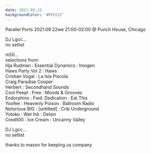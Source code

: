 ```yaml
---
date: 2021.09.22
backgroundColor: '#FFCCCC'
---
```


Parallel Ports 2021.09.22we 21:00-02:00 @ Punch House, Chicago  

DJ Lgcc...  
no setlist  

m50...  
selections from:  
Iilja Rudman : Essential Dynamics : Imogen  
Haws Party Vol 2 : Haws  
Cristian Vogal : La Isla Piscola  
Craig Paradise Cooper  
Herbert : Secondhand Sounds  
Cool Peepl : Free : Moods & Grooves  
Endorphins : Fwd: Dedication : Eat This  
Yoofee : Heavenly Poison : Ballroom Radio  
Notorious BIG : \[untitled\] : Crib Underground  
Yotoko : Wet Ink : Delsin  
Credit00 : Ice Cream : Uncanny Valley  

DJ Lgcc...  
no setlist  

thanks to mason for keeping us company